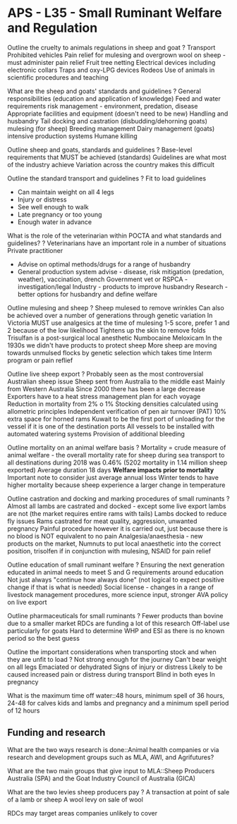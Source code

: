 # APS - L35 - Small Ruminant Welfare and Regulation

Outline the cruelty to animals regulations in sheep and goat
?
Transport
Prohibited vehicles
Pain relief for mulesing and overgrown wool on sheep - must administer pain relief
Fruit tree netting
Electrical devices including electronic collars
Traps and oxy-LPG devices
Rodeos
Use of animals in scientific procedures and teaching

What are the sheep and goats' standards and guidelines
?
General responsibilities (education and application of knowledge)
Feed and water requirements
risk management - environment, predation, disease
Appropriate facilities and equipment (doesn't need to be new)
Handling and husbandry
Tail docking and castration (disbudding/dehorning goats)
mulesing (for sheep)
Breeding management
Dairy management (goats)
intensive production systems
Humane killing

Outline sheep and goats, standards and guidelines
?
Base-level requirements that MUST be achieved (standards)
Guidelines are what most of the industry achieve
Variation across the country makes this difficult

Outline the standard transport and guidelines
?
Fit to load guidelines
- Can maintain weight on all 4 legs
- Injury or distress
- See well enough to walk
- Late pregnancy or too young
- Enough water in advance

What is the role of the veterinarian within POCTA and what standards and guidelines?
?
Veterinarians have an important role in a number of situations
Private practitioner
- Advise on optimal methods/drugs for a range of husbandry
- General production system advise - disease, risk mitigation (predation, weather), vaccination, drench
Government vet or RSPCA - investigation/legal
Industry - products to improve husbandry
Research - better options for husbandry and define welfare

Outline mulesing and sheep
?
Sheep mulesed to remove wrinkles
Can also be achieved over a number of generations through genetic variation
In Victoria MUST use analgesics at the time of mulesing
1-5 score, prefer 1 and 2 because of the low likelihood
Tightens up the skin to remove folds
Trisulfan is a post-surgical local anesthetic
Numbocaine
Meloxicam
In the 1930s we didn't have products to protect sheep
More sheep are moving towards unmulsed flocks by genetic selection which takes time
Interm program or pain reflief

Outline live sheep export
?
Probably seen as the most controversial Australian sheep issue
Sheep sent from Australia to the middle east
Mainly from Western Australia
Since 2000 there has been a large decrease
Exporters have to a heat stress management plan for each voyage
Reduction in mortality from 2% o 1%
Stocking densities calculated using allometric principles
Independent verification of pen air turnover (PAT)
10% extra space for horned rams
Kuwait to be the first port of unloading for the vessel if it is one of the destination ports
All vessels to be installed with automated watering systems
Provision of additional bleeding

Outline mortality on an animal welfare basis
?
Mortality = crude measure of animal welfare - the overall mortality rate for sheep during sea transport to all destinations during 2018 was 0.46% (5202 mortality in 1.14 million sheep exported)
Average duration 18 days
**Welfare impacts prior to mortality**
Important note to consider just average annual loss
Winter tends to have higher mortality because sheep experience a larger change in temperature

Outline castration and docking and marking procedures of small ruminants
?
Almost all lambs are castrated and docked - except some live export lambs are not (the market requires entire rams with tails)
Lambs docked to reduce fly issues
Rams castrated for meat quality, aggression, unwanted pregnancy
Painful procedure however it is carried out, just because there is no blood is NOT equivalent to no pain
Analgesia/anaesthesia - new products on the market, Numnuts to put local anaesthetic into the correct position, trisolfen if in conjunction with mulesing, NSAID for pain relief

Outline education of small ruminant welfare
?
Ensuring the next generation educated in animal needs to meet S and G requirements around education
Not just always "continue how always done" (not logical to expect positive change if that is what is needed)
Social license - changes in a range of livestock management procedures, more science input, stronger AVA policy on live export

Outline pharmaceuticals for small ruminants
?
Fewer products than bovine due to a smaller market
RDCs are funding a lot of this research
Off-label use particularly for goats
Hard to determine WHP and ESI as there is no known period so the best guess

Outline the important considerations when transporting stock and when they are unfit to load
?
Not strong enough for the journey
Can't bear weight on all legs
Emaciated or dehydrated
Signs of injury or distress
Likely to be caused increased pain or distress during transport
Blind in both eyes
In pregnancy

What is the maximum time off water::48 hours, minimum spell of 36 hours, 24-48 for calves kids and lambs and pregnancy and a minimum spell period of 12 hours

## Funding and research

What are the two ways research is done::Animal health companies or via research and development groups such as MLA, AWI, and Agrifutures?

What are the two main groups that give input to MLA::Sheep Producers Australia (SPA) and the Goat Industry Council of Australia (GICA)

What are the two levies sheep producers pay
?
A transaction at point of sale of a lamb or sheep
A wool levy on sale of wool

RDCs may target areas companies unlikely to cover
